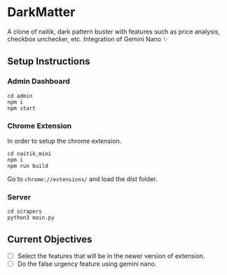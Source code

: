 # DarkMatter
A clone of naitik, dark pattern buster with features such as price analysis, checkbox unchecker, etc. Integration of Gemini Nano ✨

## Setup Instructions
### Admin Dashboard
```
cd admin
npm i
npm start
```

### Chrome Extension
In order to setup the chrome extension.
```
cd naitik_mini
npm i
npm run build
```
Go to `chrome://extensions/` and load the dist folder.

### Server
```
cd scrapers
python3 main.py
```

## Current Objectives
- [ ] Select the features that will be in the newer version of extension.
- [ ] Do the false urgency feature using gemini nano.